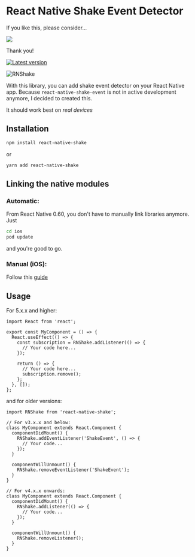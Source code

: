 # React Native Shake Event Detector

If you like this, please consider...

<a href="https://www.buymeacoffee.com/dokodemodoa"><img src="https://img.buymeacoffee.com/button-api/?text=Buy me a pizza&emoji=🍕&slug=dokodemodoa&button_colour=40DCA5&font_colour=ffffff&font_family=Cookie&outline_colour=000000&coffee_colour=FFDD00" /></a>

Thank you!

[![Latest version](https://badge.fury.io/js/react-native-shake.svg)](https://badge.fury.io/js/react-native-shake)

![RNShake](rnshake.png)

With this library, you can add shake event detector on your React Native app. Because `react-native-shake-event` is not in active development anymore, I decided to created this.

It should work best on _real devices_

## Installation

```sh
npm install react-native-shake
```

or

```sh
yarn add react-native-shake
```

## Linking the native modules

### Automatic:

From React Native 0.60, you don't have to manually link libraries anymore. Just

```bash
cd ios
pod update
```

and you're good to go.

### Manual (iOS):

Follow this [guide](https://reactnative.dev/docs/linking-libraries-ios)

## Usage

For 5.x.x and higher:

```tsx
import React from 'react';

export const MyComponent = () => {
  React.useEffect(() => {
    const subscription = RNShake.addListener(() => {
      // Your code here...
    });

    return () => {
      // Your code here...
      subscription.remove();
    };
  }, []);
};
```

and for older versions:

```tsx
import RNShake from 'react-native-shake';

// For v3.x.x and below:
class MyComponent extends React.Component {
  componentDidMount() {
    RNShake.addEventListener('ShakeEvent', () => {
      // Your code...
    });
  }

  componentWillUnmount() {
    RNShake.removeEventListener('ShakeEvent');
  }
}

// For v4.x.x onwards:
class MyComponent extends React.Component {
  componentDidMount() {
    RNShake.addListener(() => {
      // Your code...
    });
  }

  componentWillUnmount() {
    RNShake.removeListener();
  }
}
```
